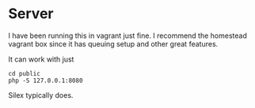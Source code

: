# Server

I have been running this in vagrant just fine.
I recommend the homestead vagrant box since it has queuing setup and other great features.


It can work with just

~~~
cd public
php -S 127.0.0.1:8080
~~~

Silex typically does.

